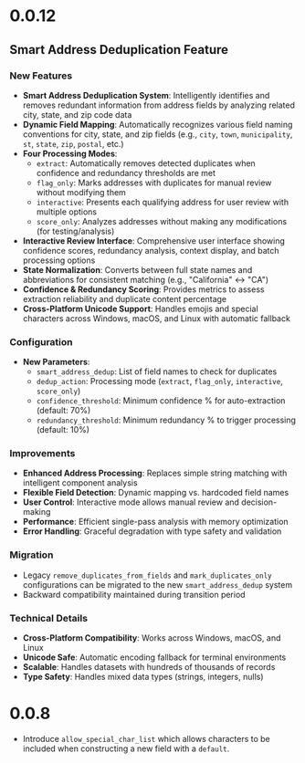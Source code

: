 # 0.0.12
## Smart Address Deduplication Feature

### New Features
- **Smart Address Deduplication System**: Intelligently identifies and removes redundant information from address fields by analyzing related city, state, and zip code data
- **Dynamic Field Mapping**: Automatically recognizes various field naming conventions for city, state, and zip fields (e.g., `city`, `town`, `municipality`, `st`, `state`, `zip`, `postal`, etc.)
- **Four Processing Modes**:
  - `extract`: Automatically removes detected duplicates when confidence and redundancy thresholds are met
  - `flag_only`: Marks addresses with duplicates for manual review without modifying them
  - `interactive`: Presents each qualifying address for user review with multiple options
  - `score_only`: Analyzes addresses without making any modifications (for testing/analysis)
- **Interactive Review Interface**: Comprehensive user interface showing confidence scores, redundancy analysis, context display, and batch processing options
- **State Normalization**: Converts between full state names and abbreviations for consistent matching (e.g., "California" ↔ "CA")
- **Confidence & Redundancy Scoring**: Provides metrics to assess extraction reliability and duplicate content percentage
- **Cross-Platform Unicode Support**: Handles emojis and special characters across Windows, macOS, and Linux with automatic fallback

### Configuration
- **New Parameters**:
  - `smart_address_dedup`: List of field names to check for duplicates
  - `dedup_action`: Processing mode (`extract`, `flag_only`, `interactive`, `score_only`)
  - `confidence_threshold`: Minimum confidence % for auto-extraction (default: 70%)
  - `redundancy_threshold`: Minimum redundancy % to trigger processing (default: 10%)

### Improvements
- **Enhanced Address Processing**: Replaces simple string matching with intelligent component analysis
- **Flexible Field Detection**: Dynamic mapping vs. hardcoded field names
- **User Control**: Interactive mode allows manual review and decision-making
- **Performance**: Efficient single-pass analysis with memory optimization
- **Error Handling**: Graceful degradation with type safety and validation

### Migration
- Legacy `remove_duplicates_from_fields` and `mark_duplicates_only` configurations can be migrated to the new `smart_address_dedup` system
- Backward compatibility maintained during transition period

### Technical Details
- **Cross-Platform Compatibility**: Works across Windows, macOS, and Linux
- **Unicode Safe**: Automatic encoding fallback for terminal environments
- **Scalable**: Handles datasets with hundreds of thousands of records
- **Type Safety**: Handles mixed data types (strings, integers, nulls)

# 0.0.8
- Introduce `allow_special_char_list` which allows characters to be included when constructing a new field with a `default`. 